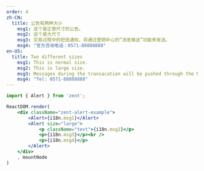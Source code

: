 ```yaml
---
order: 4
zh-CN:
  title: 公告有两种大小
	msg1: 这个是正常尺寸的公告。
	msg2: 这个是大尺寸
	msg3: 交易过程中的短信通知，将通过营销中心的“消息推送”功能来发送。
	msg4: "官方咨询电话：0571-88888888"
en-US:
  title: Two different sizes
	msg1: This is normal size.
	msg2: This is large size.
	msg3: Messages during the transacation will be pushed through the Marketing Center.
	msg4: "Tel: 0571-88888888"
---
```


```jsx
import { Alert } from 'zent';

ReactDOM.render(
	<div className="zent-alert-example">
		<Alert>{i18n.msg1}</Alert>
		<Alert size="large">
			<p className="text">{i18n.msg2}</p>
			<p>{i18n.msg3}</p><br />
			<p>{i18n.msg4}</p>
		</Alert>
	</div>
	, mountNode
)
```

<style>
.zent-alert-example {
    padding-right: 32px;

    .zent-alert {
        margin-bottom: 20px;

        &:last-child {
            margin-bottom: 0;
        }

        a {
            color: #3388FF;
            margin-left: 10px;
        }
    }
}
</style>
